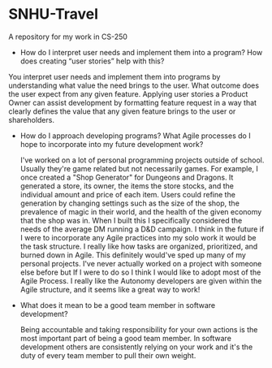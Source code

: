 # SNHU-Travel
A repository for my work in CS-250

- How do I interpret user needs and implement them into a program? How does creating “user stories” help with this?

You interpret user needs and implement them into programs by understanding what value the need brings to the user. What outcome does the user expect from any given feature. Applying user stories a Product Owner can assist development by formatting feature request in a way that clearly defines the value that any given feature brings to the user or shareholders.

- How do I approach developing programs? What Agile processes do I hope to incorporate into my future development work?

  I've worked on a lot of personal programming projects outside of school. Usually they're game related but not necessarily games. For example, I once created a "Shop Generator" for Dungeons and Dragons. It generated a store, its owner, the items the store stocks, and the individual amount and price of each item. Users could refine the generation by changing settings such as the size of the shop, the prevalence of magic in their world, and the health of the given economy that the shop was in. When I built this I specifically considered the needs of the average DM running a D&D campaign. I think in the future if I were to incorporate any Agile practices into my solo work it would be the task structure. I really like how tasks are organized, prioritized, and burned down in Agile. This definitely would've sped up many of my personal projects.
I've never actually worked on a project with someone else before but If I were to do so I think I would like to adopt most of the Agile Process. I really like the Autonomy developers are given within the Agile structure, and it seems like a great way to work!
  
- What does it mean to be a good team member in software development?

  Being accountable and taking responsibility for your own actions is the most important part of being a good team member. In software development others are consistently relying on your work and it's the duty of every team member to pull their own weight.

